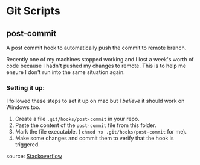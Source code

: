 # Git Scripts

## post-commit

A post commit hook to automatically push the commit to remote branch.

Recently one of my machines stopped working and I lost a week's worth of code because I hadn't pushed my changes to remote. This is to help me ensure I don't run into the same situation again.

### Setting it up:

I followed these steps to set it up on mac but I _believe_ it should work on Windows too.
1. Create a file `.git/hooks/post-commit` in your repo.
2. Paste the content of the `post-commit` file from this folder.
3. Mark the file executable. ( `chmod +x .git/hooks/post-commit` for me).
4. Make some changes and commit them to verify that the hook is triggered.

source: [Stackoverflow](https://stackoverflow.com/questions/7925850/how-can-i-automatically-push-after-committing-in-git)
